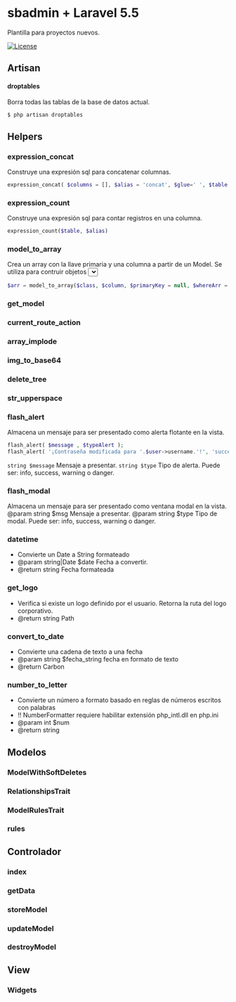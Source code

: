 sbadmin + Laravel 5.5
=====================

Plantilla para proyectos nuevos.

<!-- > **Note:** . -->

[![License](https://poser.pugx.org/markrogoyski/math-php/license)](https://packagist.org/packages/markrogoyski/math-php)



## Artisan

#### droptables

 Borra todas las tablas de la base de datos actual.

```bash
$ php artisan droptables
```


## Helpers

### expression_concat

 Construye una expresión sql para concatenar columnas.

```php
expression_concat( $columns = [], $alias = 'concat', $glue=' ', $table = null );
```

### expression_count

 Construye una expresión sql para contar registros en una columna.

```php
expression_count($table, $alias)
```

### model_to_array

 Crea un array con la llave primaria y una columna a partir de un Model. Se utiliza para contruir objetos <select> en los views.

```php
$arr = model_to_array($class, $column, $primaryKey = null, $whereArr = []);
```

### get_model

### current_route_action

### array_implode

### img_to_base64

### delete_tree

### str_upperspace

### flash_alert

 Almacena un mensaje para ser presentado como alerta flotante en la vista.

```php
flash_alert( $message , $typeAlert );
flash_alert( '¡Contraseña modificada para '.$user->username.'!', 'success' );
```
`string $message`  Mensaje a presentar.
`string $type` Tipo de alerta. Puede ser: info, success, warning o danger.

### flash_modal

Almacena un mensaje para ser presentado como ventana modal en la vista.
@param string $msg Mensaje a presentar.
@param string $type Tipo de modal. Puede ser: info, success, warning o danger.

### datetime

* Convierte un Date a String formateado
* @param string|Date $date Fecha a convertir.
* @return string Fecha formateada

### get_logo

* Verifica si existe un logo definido por el usuario. Retorna la ruta del logo corporativo.
* @return string Path

### convert_to_date

* Convierte una cadena de texto a una fecha
* @param string $fecha_string fecha en formato de texto
* @return Carbon

### number_to_letter

* Convierte un número a formato basado en reglas de números escritos con palabras
* !! NumberFormatter requiere habilitar extensión php_intl.dll en php.ini
* @param  int $num
* @return string


## Modelos

### ModelWithSoftDeletes

### RelationshipsTrait

### ModelRulesTrait

### rules



## Controlador

### index

### getData

### storeModel

### updateModel

### destroyModel



## View

### Widgets
